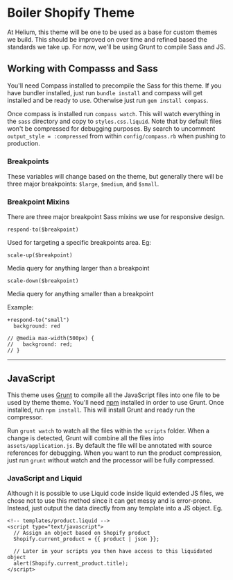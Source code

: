 # Boiler Shopify Theme
At Helium, this theme will be one to be used as a base for custom themes we build.
This should be improved on over time and refined based the standards we take up.
For now, we'll be using Grunt to compile Sass and JS.

## Working with Compasss and Sass
You'll need Compass installed to precompile the Sass for this theme. If you
have bundler installed, just run `bundle install` and compass will get installed
and be ready to use. Otherwise just run `gem install compass`.

Once compass is installed run `compass watch`. This will watch everything in the
`sass` directory and copy to `styles.css.liquid`. Note that by default files
won't be compressed for debugging purposes. By search to uncomment
`output_style = :compressed` from within `config/compass.rb` when pushing to
production.

### Breakpoints
These variables will change based on the theme, but generally there will be three
major breakpoints: `$large`, `$medium`, and `$small`.

### Breakpoint Mixins
There are three major breakpoint Sass mixins we use for responsive design.

`respond-to($breakpoint)`

Used for targeting a specific breakpoints area. Eg:

`scale-up($breakpoint)`

Media query for anything larger than a breakpoint

`scale-down($breakpoint)`

Media query for anything smaller than a breakpoint

Example:
```
+respond-to("small")
  background: red
  
// @media max-width(500px) {
//   background: red; 
// }
```
---
## JavaScript
This theme uses [Grunt](http://gruntjs.com/) to compile all the JavaScript files 
into one file to be used by theme theme. You'll need [npm](https://www.npmjs.com/) 
installed in order to use Grunt. Once installed, run `npm install`. This will
install Grunt and ready run the compressor.

Run `grunt watch` to watch all the files within the `scripts` folder. When a 
change is detected, Grunt will combine all the files into `assets/application.js`.
By default the file will be annotated with source references for debugging. When
you want to run the product compression, just run `grunt` without watch and
the processor will be fully compressed.

### JavaScript and Liquid
Although it is possible to use Liquid code inside liquid extended JS files, we
chose not to use this method since it can get messy and is error-prone. Instead,
just output the data directly from any template into a JS object. Eg.
```
<!-- templates/product.liquid -->
<script type="text/javascript">
  // Assign an object based on Shopify product
  Shopify.current_product = {{ product | json }};
  
  // Later in your scripts you then have access to this liquidated object
  alert(Shopify.current_product.title);
</script>
```